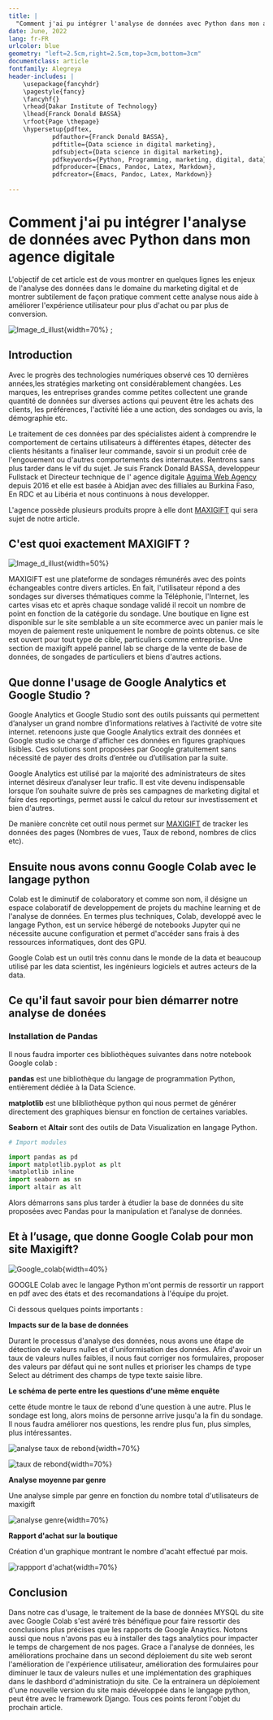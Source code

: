```yaml
---
title: |
  "Comment j'ai pu intégrer l'analyse de données avec Python dans mon agence digitale."
date: June, 2022
lang: fr-FR
urlcolor: blue
geometry: "left=2.5cm,right=2.5cm,top=3cm,bottom=3cm"
documentclass: article
fontfamily: Alegreya
header-includes: |
    \usepackage{fancyhdr}
    \pagestyle{fancy}
    \fancyhf{}
    \rhead{Dakar Institute of Technology}
    \lhead{Franck Donald BASSA}
    \rfoot{Page \thepage}
    \hypersetup{pdftex,
            pdfauthor={Franck Donald BASSA},
            pdftitle={Data science in digital marketing},
            pdfsubject={Data science in digital marketing},
            pdfkeywords={Python, Programming, marketing, digital, data},
            pdfproducer={Emacs, Pandoc, Latex, Markdown},
            pdfcreator={Emacs, Pandoc, Latex, Markdown}}
    
---
```


# Comment j'ai pu intégrer l'analyse de données avec Python dans mon agence digitale

L'objectif de cet article est de vous montrer en quelques lignes les enjeux de l'analyse des données dans le domaine du marketing digital et de montrer subtilement de façon pratique comment cette analyse nous aide à améliorer l'expérience utilisateur pour plus d'achat ou par plus de conversion.

![Image_d_illust](./img/shutterstock1.jpeg){width=70%} ;

## Introduction

Avec le progrès des technologies numériques observé ces 10 dernières années,les stratégies marketing ont considérablement changées. Les marques, les entreprises grandes comme petites collectent une grande quantité de données sur diverses actions qui peuvent être les achats des clients, les préférences, l'activité liée a une action, des sondages ou avis, la démographie etc.

Le traitement de ces données par des spécialistes aident à comprendre le comportement de certains utilisateurs à différentes étapes, détecter des clients hésitants a finaliser leur commande, savoir si un produit crée de l'engouement ou d'autres comportements des internautes.
Rentrons sans plus tarder dans le vif du sujet. Je suis Franck Donald BASSA, developpeur Fullstack et Directeur technique de l' agence digitale [Aguima Web Agency](https://aguimawebagency.com/) depuis 2016 et elle est basée à Abidjan avec des filliales au Burkina Faso, En RDC et au Libéria et nous continuons à nous developper.

L'agence possède plusieurs produits propre à elle dont [MAXIGIFT](https://maxigift.net/) qui sera sujet de notre article.

## C'est quoi exactement MAXIGIFT ?

![Image_d_illust](./img/screenshotmaxigift.png){width=50%}

MAXIGIFT est une plateforme de sondages rémunérés avec des points échangeables contre divers articles. En fait, l'utilisateur répond a des sondages sur diverses thématiques comme la Téléphonie, l'Internet, les cartes visas etc et après chaque sondage validé 
il recoit un nombre de point en fonction de la catégorie du sondage. 
Une boutique en ligne est disponible sur le site semblable a un site ecommerce avec un panier mais le moyen de paiement reste uniquement le nombre de points obtenus.
ce site est ouvert pour tout type de cible, particuliers comme entreprise. Une section de maxigift appelé pannel lab se charge de la vente de base de données, de songades de particuliers et biens d'autres actions. 

## Que donne l'usage de Google Analytics et Google Studio ?

Google Analytics et Google Studio sont des outils puissants qui permettent d’analyser un grand nombre d’informations relatives à l’activité de votre site internet. retenoons juste que Google Analytics extrait des données et Google studio se charge d'afficher ces données en figures graphiques lisibles. 
Ces solutions sont proposées par Google gratuitement sans nécessité de payer des droits d’entrée ou d’utilisation par la suite.

Google Analytics est utilisé par la majorité des administrateurs de sites internet désireux d’analyser leur trafic. Il est vite devenu indispensable lorsque l’on souhaite suivre de près ses campagnes de marketing digital et faire des reportings, permet aussi le calcul du retour sur investissement et bien d'autres.

De manière concrète cet outil nous permet sur [MAXIGIFT](https://maxigift.net/) de tracker les données des pages (Nombres de vues, Taux de rebond, nombres de clics etc).

## Ensuite nous avons connu Google Colab avec le langage python

Colab est le diminutif de colaboratory et comme son nom, il désigne un espace colaboratif de developpement de projets du machine learning et de l'analyse de données. En termes plus techniques, Colab, developpé avec le langage Python, est un service hébergé de notebooks Jupyter qui ne nécessite aucune configuration et permet d'accéder sans frais à des ressources informatiques, dont des GPU.

Google Colab est un outil très connu dans le monde de la data et beaucoup utilisé par les data scientist, les ingénieurs logiciels et autres acteurs de la data.

## Ce qu'il faut savoir pour bien démarrer notre analyse de donées

### Installation de Pandas

Il nous faudra importer ces bibliothèques suivantes dans notre notebook Google colab : 

**pandas** est une bibliothèque du langage de programmation Python, entièrement dédiée à la Data Science.

**matplotlib** est une blibliothèque python qui nous permet de générer directement des graphiques biensur en fonction de certaines variables.

**Seaborn** et **Altair** sont des outils de Data Visualization en langage Python.

```python
# Import modules 

import pandas as pd
import matplotlib.pyplot as plt
%matplotlib inline
import seaborn as sn
import altair as alt

```

Alors démarrons sans plus tarder à étudier la base de données du site proposées avec Pandas pour la manipulation et l’analyse de données.


## Et à l’usage, que donne Google Colab pour mon site Maxigift?


![Google_colab](./img/jupyter-google-colab.png){width=40%}

GOOGLE Colab avec le langage Python m'ont permis de ressortir un rapport en pdf avec des états et des recomandations à l'équipe du projet.

Ci dessous quelques points importants :

**Impacts sur de la base de données**

Durant le processus d'analyse des données, nous avons une étape de détection de valeurs nulles et d'uniformisation des données. Afin d'avoir un taux de valeurs nulles faibles, il nous faut corriger nos formulaires, proposer des valeurs par défaut qui ne sont nulles et prioriser les champs de type Select au détriment des champs de type texte saisie libre.  


**Le schéma de perte entre les questions d'une même enquête**

cette étude montre le taux de rebond d'une question à une autre. Plus le sondage est long, alors moins de personne arrive jusqu'a la fin du sondage.
Il nous faudra améliorer nos questions, les rendre plus fun, plus simples, plus intéressantes.

![analyse taux de rebond](./img/taux-de-rebond.png){width=70%}

![taux de rebond](./img/Taux-de-rebond2.png){width=70%}


**Analyse moyenne par genre**

Une analyse simple par genre en fonction du nombre total d'utilisateurs de maxigift

![analyse genre](./img/taux-de-rebond.png){width=70%}


**Rapport d'achat sur la boutique**

Création d'un graphique montrant le nombre d'acaht effectué par mois.

![rappport d'achat](./img/achat-maxigift.png){width=70%}





## Conclusion

Dans notre cas d'usage, le traitement de la base de données MYSQL du site avec Google Colab s'est avéré très bénéfique pour faire ressortir des conclusions plus précises
que les rapports de Google Anaytics. Notons aussi que nous n'avons pas eu à installer des tags analytics pour impacter le temps de chargement de nos pages.
Grace a l'analyse de données, les améliorations prochaine dans un second déploiement du site web seront l'amélioration de l'expérience utilisateur, 
amélioration des formulaires pour diminuer le taux de valeurs nulles et une implémentation des graphiques dans le dashbord d'administratiojn du site. Ce la entrainera un déploiement d'une nouvelle version du site mais développée dans le langage python, peut être avec le framework Django.
Tous ces points feront l'objet du prochain article.



